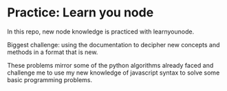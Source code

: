 # Practice: Learn you node
In this repo, new node knowledge is practiced with learnyounode. 

Biggest challenge: using the documentation to decipher new concepts and methods in a format that is new. 

These problems mirror some of the python algorithms already faced and challenge me to use my new knowledge of javascript syntax to solve some basic programming problems.


